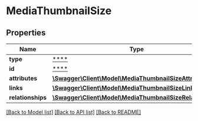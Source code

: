 # MediaThumbnailSize

## Properties
Name | Type | Description | Notes
------------ | ------------- | ------------- | -------------
**type** | [****](.md) |  | [optional] 
**id** | [****](.md) |  | [optional] 
**attributes** | [**\Swagger\Client\Model\MediaThumbnailSizeAttributes**](MediaThumbnailSizeAttributes.md) |  | [optional] 
**links** | [**\Swagger\Client\Model\MediaThumbnailSizeLinks**](MediaThumbnailSizeLinks.md) |  | [optional] 
**relationships** | [**\Swagger\Client\Model\MediaThumbnailSizeRelationships**](MediaThumbnailSizeRelationships.md) |  | [optional] 

[[Back to Model list]](../../README.md#documentation-for-models) [[Back to API list]](../../README.md#documentation-for-api-endpoints) [[Back to README]](../../README.md)


